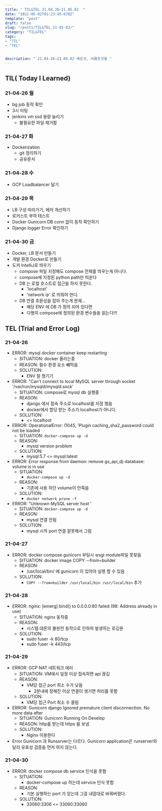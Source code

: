 ```yaml
---
title: " TIL&TEL 21.04.26~21.05.02  "
date: "2021-05-02T01:23:45.678Z"
template: "post"
draft: false
slug: "/posts/TIL&TEL_21-05-02/"
category: "TIL&TEL"
tags:
- "TIL"
- "TEL"


description: " 21.04.26~21.05.02 배운것, 씨름한것들 "
---
```


## TIL( Today I Learned)

### 21-04-26 월

-   bg job 동작 확인
-   3시 미팅 
-   jenkins vm ssd 용량 늘리기
    -   불필요한 파일 제거함

### 21-04-27 화

-   Dockerization
    -   git 정리하기
    -   공유문서

### 21-04-28 수

-   GCP Loadbalancer 달기

### 21-04-29 목

-   LB 구성 따라가기, 에러 개선하기 
-   로커스트 부하 테스트 
-   Docker Gunicorn DB conn 없이 동작 확인하기
-   Django logger Error 확인하기

### 21-04-30 금

-   Docker, LB 문서 만들기
-   개발 환경 Docker로 만들기
-   도커 IntelliJ로 띄우기
    -   compose 파일 지정해도 compose 전체를 띄우는게 아니다.
    -   compose에 지정된 python path만 띄운다
    -   DB 는 로컬 호스트로 접근을 하지 못한다. 
        -   'localhost'
        -   'network ip' 로 띄워야 한다.
    -   DB 연결 호환성을 잡아 주는게 문제...
        -   해당 ENV 에 DB 가 정의 되어 있다면 
        -   다행히 compose에 정의된 환경 변수들을 읽는다!!!

## TEL (Trial and Error Log)

### 21-04-26

-   ERROR: mysql docker container keep restarting
    -   SITUATION: docker 올리는중
    -   REASON: 필수 환경 요소 뺴먹음
    -   SOLUTION:
        -   ENV 잘 챙기기
-   ERROR: "Can't connect to local MySQL server through socket '/var/run/mysqld/mysqld.sock'
    -   SITUATION: compose로 mysql db 실행중
    -   REASON:
        -   django 에서 접속 주소로 localhost를 지정 했음
        -   docker에서 할당 받는 주소가 localhost가 아니다.
    -   SOLUTION:
        -   <compose-service name> <= localhost
-   ERROR: OperationalError: (1045, 'Plugin caching_sha2_password could not be loaded
    -   SITUATION: ```docker-compose up -d ```
    -   REASON:
        -   mysql version problem
    -   SOLUTION:
        -   mysql:5.7 <= mysql:latest
-   ERROR: Error response from daemon: remove gs_api_dj-database: volume is in use
    -   SITUATION:
        -   ```docker-compose up -d ```
    -   REASON:
        -   기존에 사용 하던 volume이 안죽음
    -   SOLUTION:
        -   ```docker network prune -f```
-   ERROR: "Unknown MySQL server host '
    -   SITUATION: ```docker-compose up -d ```
    -   REASON:
        -   mysql 연결 안됨
    -   SOLUTION:
        -   mysql 시작 port 연결 잘못해서 그럼

### 21-04-27 

-   ERROR: docker compose gunicorn 부팅시 wsgi module파일 못찾음
    -   SITUATION: docker image COPY --from=builder
    -   REASON:
        -   /usr/local/bin/ 에  gunicorn 이 있어야 실행 할 수 있음
    -   SOLUTION:
        -   ```COPY --from=builder /usr/local/bin /usr/local/bin``` 추가

### 21-04-28

-   ERROR: nginx: [emerg] bind() to 0.0.0.0:80 failed (98: Address already in use)
    -   SITUATION: nginx 동작중
    -   REASON:
        -   시스템 데몬의 불완전 동작으로 인하여 발생하는 로깅문
    -   SOLUTION:
        -   sudo fuser -k 80/tcp
        -   sudo fuser -k 443/tcp 

### 21-04-29

-   ERROR: GCP NAT 네트워크 에러
    -   SITUATION: VM에서 일정 이상 접속하면 api 끊김
    -   REASON:
        -   VM당 접근 port 최소 수가 낮음
            -   2분내에 정해진 이상 연결이 생기면 처리를 못함
    -   SOLUTION:
        -   VM당 접근 Port 최소 수 올림
-   ERROR: Gunicorn django Ignored premature client disconnection. No more data after
    -   SITUATION: Gunicorn Running On Develop 
    -   REASON: http를 받는데 https 를 보냄
    -   SOLUTION:
        -   Nginx 이용한다
-   Error Gunicorn 과 Runssrver는 다르다. Gunicorn application은 runserver와 달리 유효성 검증을 먼저 하지 않는다. 

### 21-04-30

-   ERROR: docker compose db service 인식을 못함
    -   SITUATION:
        -   docker-compose up 하는데 service 인식 못함
    -   REASON:
        -   기본 실행하는 port 가 있는데 그걸 내맘대로 바꿔버렸다.
    -   SOLUTION:
        -   33060:3306 <= 33060:33060

